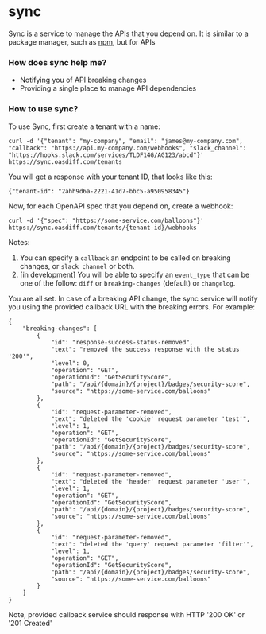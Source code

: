 # sync

Sync is a service to manage the APIs that you depend on. It is similar to a package manager, such as [npm](https://www.npmjs.com/), but for APIs

### How does sync help me?
- Notifying you of API breaking changes
- Providing a single place to manage API dependencies

### How to use sync?
To use Sync, first create a tenant with a name:
```
curl -d '{"tenant": "my-company", "email": "james@my-company.com", "callback": "https://api.my-company.com/webhooks", "slack_channel": "https://hooks.slack.com/services/TLDF14G/AG123/abcd"}' https://sync.oasdiff.com/tenants
```
You will get a response with your tenant ID, that looks like this:
```
{"tenant-id": "2ahh9d6a-2221-41d7-bbc5-a950958345"}
```

Now, for each OpenAPI spec that you depend on, create a webhook:
```
curl -d '{"spec": "https://some-service.com/balloons"}' https://sync.oasdiff.com/tenants/{tenant-id}/webhooks
```
Notes:
1. You can specify a `callback` an endpoint to be called on breaking changes, or `slack_channel` or both.
2. [in development] You will be able to specify an `event_type` that can be one of the follow: `diff` or `breaking-changes` (default) or `changelog`.

You are all set. In case of a breaking API change, the sync service will notify you using the provided callback URL with the breaking errors. For example:
```
{
    "breaking-changes": [
        {
            "id": "response-success-status-removed",
            "text": "removed the success response with the status '200'",
            "level": 0,
            "operation": "GET",
            "operationId": "GetSecurityScore",
            "path": "/api/{domain}/{project}/badges/security-score",
            "source": "https://some-service.com/balloons"
        },
        {
            "id": "request-parameter-removed",
            "text": "deleted the 'cookie' request parameter 'test'",
            "level": 1,
            "operation": "GET",
            "operationId": "GetSecurityScore",
            "path": "/api/{domain}/{project}/badges/security-score",
            "source": "https://some-service.com/balloons"
        },
        {
            "id": "request-parameter-removed",
            "text": "deleted the 'header' request parameter 'user'",
            "level": 1,
            "operation": "GET",
            "operationId": "GetSecurityScore",
            "path": "/api/{domain}/{project}/badges/security-score",
            "source": "https://some-service.com/balloons"
        },
        {
            "id": "request-parameter-removed",
            "text": "deleted the 'query' request parameter 'filter'",
            "level": 1,
            "operation": "GET",
            "operationId": "GetSecurityScore",
            "path": "/api/{domain}/{project}/badges/security-score",
            "source": "https://some-service.com/balloons"
        }
    ]
}
```
Note, provided callback service should response with HTTP '200 OK' or '201 Created'

